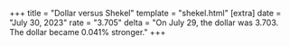 +++
title = "Dollar versus Shekel"
template = "shekel.html"
[extra]
date = "July 30, 2023"
rate = "3.705"
delta = "On July 29, the dollar was 3.703. The dollar became 0.041% stronger."
+++
